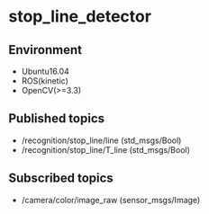 # stop_line_detector
## Environment
- Ubuntu16.04
- ROS(kinetic)
- OpenCV(>=3.3)

## Published topics
- /recognition/stop_line/line (std_msgs/Bool)
- /recognition/stop_line/T_line (std_msgs/Bool)

## Subscribed topics
- /camera/color/image_raw (sensor_msgs/Image)
